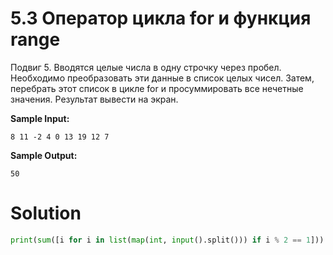 # 5.3 Оператор цикла for и функция range

Подвиг 5. Вводятся целые числа в одну строчку через пробел. Необходимо преобразовать эти данные в список целых чисел. Затем, перебрать этот список в цикле for и просуммировать все нечетные значения. Результат вывести на экран.

**Sample Input:**
```
8 11 -2 4 0 13 19 12 7
```
**Sample Output:**
```
50
```

# Solution
```python
print(sum([i for i in list(map(int, input().split())) if i % 2 == 1]))
```